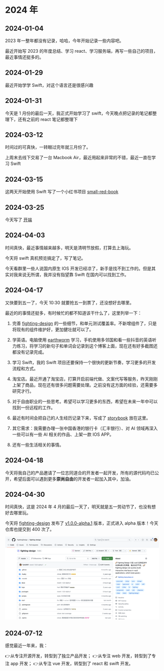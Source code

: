 # 2024 年

## 2024-01-04

2023 年一整年都没有记录，哈哈，今年开始记录一些内容吧。

最近开始写 2023 的年度总结、学习 react、学习服务端，再写一些自己的项目，最近事情还挺多的。

## 2024-01-29

最近开始学学 Swift，对这个语言还是很感兴趣

## 2024-01-31

今天是 1 月份的最后一天，我正式开始学习了 swift，今天晚点把记录的笔记都整理下，还有之前的 react 笔记都整理下

## 2024-03-12

时间过的可真快，一转眼过完年就三月份了。

上周末去线下交易了一台 Macbook Air，最近用起来非常的不错，最近一直在学习 Swift

## 2024-03-15

这两天开始使用 Swift 写了一个小红书项目 [small-red-book](https://github.com/Tyh2001/small-red-book)

## 2024-03-25

今天写了 [开端](https://blog.tianyuhao.cn/article/article/23.html)

## 2024-04-03

时间真快，最近事情越来越多，明天是清明节放假，打算去上海玩。

今天将 swift 真机预览搞定了，写了笔记。

今天看群里一些人说国内原生 IOS 开发已经凉了，新手是找不到工作的。但是其实对我来说无所谓，我并没有指望靠 Swift 在国内可以找到工作。

## 2024-04-17

又快要到五一了，今天 10:30 就要抢五一到票了，还没想好去哪里。

最近的的事情还挺多，有时候忙的都不知道该干什么了，这里列举一下：

1. 完善 [fighting-design](https://github.com/FightingDesign/fighting-design) 的一些细节，和单元测试覆盖率。不新增组件了，只是将现有的组件维护好，更加健壮就可以了。

2. 学英语。电脑使用 [earthworm](https://earthworm.cuixueshe.com) 学习，手机使用多邻国和看一些抖音的英语听力练习，将学习的新句子和单词会记录到这个博客上面，现在还有好多截图还都没有记录完成。

3. 学习 Swift，我的 Swift 项目还要保持一个很快的更新节奏，学习更多的开发流程和方式。

4. 淘宝店。最近开通了淘宝店，打算开启前端代做、文案代写等服务，昨天刚刚上架了商品，现在还有很多问题需要处理。之前没有这方面的经验，还需要多研究才行。

5. 对于自由职业的一些思考。希望可以学习更多的东西，希望在未来一年中可以找到一份远程的工作。

6. 最近有时间会把自己的人生经历记录下来，写成了 [storybook](https://blog.tianyuhao.cn/article/storybook/1.html) 放在这里。

7. 其它需求：我需要办理一张中国香港的银行卡（汇丰银行）、对 AI 领域再深入一些可以有一些 AI 相关的作品、上架一款 IOS APP。

8. 还有一些生活相关的事情。

## 2024-04-18

今天将我自己的产品邀请了一位志同道合的开发者一起开发，所有的源代码均已公开，希望后面可以遇到更多**崇尚自由**的开发者一起加入其中，加油。

## 2024-04-30

时间真快，这是 2024 年 4 月的最后一天了，明天就是五一劳动节了，也没有想好去哪里玩。

今天将 [fighting-design](https://github.com/FightingDesign/fighting-design) 发布了 [v1.0.0-alpha.1](https://github.com/FightingDesign/fighting-design/releases/tag/v1.0.0-alpha.1) 版本，正式进入 alpha 版本！今天仓库也提交到 400 次了。

![](./images/15.jpg)

## 2024-07-12

感觉最近一年来，我：

👉从专注开源开发，转型到了独立产品开发；
👉从专注 web 开发，转型到了专注 app 开发；
👉从专注 vue 开发，转型到了 react 和 swift 开发。
